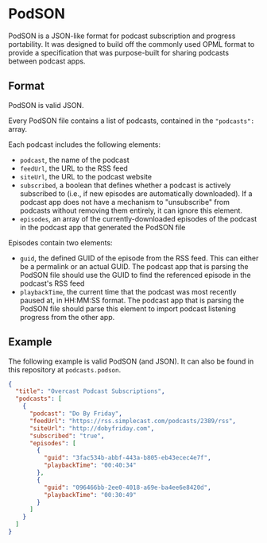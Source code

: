 # PodSON

PodSON is a JSON-like format for podcast subscription and progress portability. It was designed to build off the commonly used OPML format to provide a specification that was purpose-built for sharing podcasts between podcast apps.



## Format

PodSON is valid JSON.

Every PodSON file contains a list of podcasts, contained in the `"podcasts":` array.

Each podcast includes the following elements:

- `podcast`, the name of the podcast
- `feedUrl`, the URL to the RSS feed
- `siteUrl`, the URL to the podcast website
- `subscribed`, a boolean that defines whether a podcast is actively subscribed to (i.e., if new episodes are automatically downloaded). If a podcast app does not have a mechanism to "unsubscribe" from podcasts without removing them entirely, it can ignore this element.
- `episodes`, an array of the currently-downloaded episodes of the podcast in the podcast app that generated the PodSON file

Episodes contain two elements:

- `guid`, the defined GUID of the episode from the RSS feed. This can either be a permalink or an actual GUID. The podcast app that is parsing the PodSON file should use the GUID to find the referenced episode in the podcast's RSS feed
- `playbackTime`, the current time that the podcast was most recently paused at, in HH:MM:SS format. The podcast app that is parsing the PodSON file should parse this element to import podcast listening progress from the other app.



## Example

The following example is valid PodSON (and JSON). It can also be found in this repository at `podcasts.podson`. 

```json
{
  "title": "Overcast Podcast Subscriptions",
  "podcasts": [
    {
      "podcast": "Do By Friday",
      "feedUrl": "https://rss.simplecast.com/podcasts/2389/rss",
      "siteUrl": "http://dobyfriday.com",
      "subscribed": "true",
      "episodes": [
        {
          "guid": "3fac534b-abbf-443a-b805-eb43ecec4e7f",
          "playbackTime": "00:40:34"
        },
        {
          "guid": "096466bb-2ee0-4018-a69e-ba4ee6e8420d",
          "playbackTime": "00:30:49"
        }
      ]
    }
  ]
}
```

